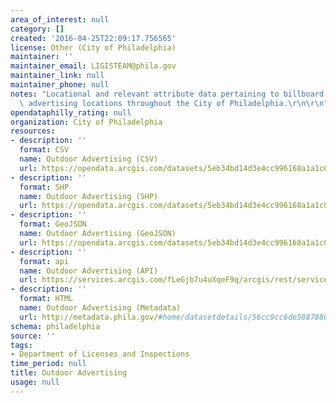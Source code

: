 ```yaml
---
area_of_interest: null
category: []
created: '2016-04-25T22:09:17.756565'
license: Other (City of Philadelphia)
maintainer: ''
maintainer_email: LIGISTEAM@phila.gov
maintainer_link: null
maintainer_phone: null
notes: "Locational and relevant attribute data pertaining to billboard and outdoor\
  \ advertising locations throughout the City of Philadelphia.\r\n\r\n"
opendataphilly_rating: null
organization: City of Philadelphia
resources:
- description: ''
  format: CSV
  name: Outdoor Advertising (CSV)
  url: https://opendata.arcgis.com/datasets/5eb34bd14d3e4cc996168a1a1c026e0e_0.csv
- description: ''
  format: SHP
  name: Outdoor Advertising (SHP)
  url: https://opendata.arcgis.com/datasets/5eb34bd14d3e4cc996168a1a1c026e0e_0.zip
- description: ''
  format: GeoJSON
  name: Outdoor Advertising (GeoJSON)
  url: https://opendata.arcgis.com/datasets/5eb34bd14d3e4cc996168a1a1c026e0e_0.geojson
- description: ''
  format: api
  name: Outdoor Advertising (API)
  url: https://services.arcgis.com/fLeGjb7u4uXqeF9q/arcgis/rest/services/LI_OUTDOOR_ADVERTISING/FeatureServer/0/query?outFields=*&where=1%3D1
- description: ''
  format: HTML
  name: Outdoor Advertising (Metadata)
  url: http://metadata.phila.gov/#home/datasetdetails/56cc9cc6de5887880eef8291/representationdetails/56cc9cc6de5887880eef8293/
schema: philadelphia
source: ''
tags:
- Department of Licenses and Inspections
time_period: null
title: Outdoor Advertising
usage: null
---
```


